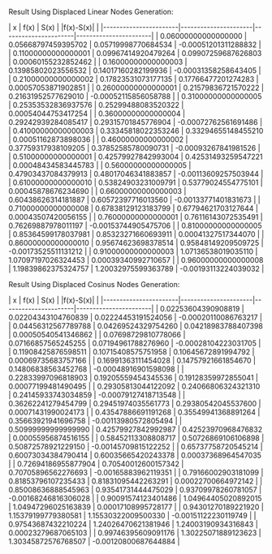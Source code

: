 
Result Using Displaced Linear Nodes Generation:

 |           x           |         f(x)         |         S(x)         |      |f(x)-S(x)|      |
 |-----------------------|----------------------|----------------------|-----------------------|
 |   0.06000000000000000 |  0.05668797459395702 |  0.05719998770684534 |  -0.00051201311288832 |
 |   0.11000000000000001 |  0.09967414920479264 |  0.09907259687626803 |   0.00060155232852462 |
 |   0.16000000000000003 |  0.13985802023556532 |  0.14017160282199936 |  -0.00031358258643405 |
 |   0.21000000000000002 |  0.17823531073177135 |  0.17766477201274283 |   0.00057053871902851 |
 |   0.26000000000000001 |  0.21579836721570222 |  0.21631952577629010 |  -0.00052115856058788 |
 |   0.31000000000000005 |  0.25353532836937576 |  0.25299488083520322 |   0.00054044753417254 |
 |   0.36000000000000004 |  0.29242939284085417 |  0.29315701845776904 |  -0.00072762561691486 |
 |   0.41000000000000003 |  0.33345818022353246 |  0.33294655148455210 |   0.00051162873898036 |
 |   0.46000000000000002 |  0.37759317938109205 |  0.37852585780090731 |  -0.00093267841981526 |
 |   0.51000000000000001 |  0.42579927842993004 |  0.42531493259547221 |   0.00048434583445783 |
 |   0.56000000000000005 |  0.47903437084379913 |  0.48017046341883857 |  -0.00113609257503944 |
 |   0.61000000000000010 |  0.53824903231009791 |  0.53779024554775101 |   0.00045878676234690 |
 |   0.66000000000000003 |  0.60438626314181887 |  0.60572397716013560 |  -0.00133771401831673 |
 |   0.71000000000000008 |  0.67838129123183799 |  0.67794621703127644 |   0.00043507420056155 |
 |   0.76000000000000001 |  0.76116143072535491 |  0.76269887978011197 |  -0.00153744905475706 |
 |   0.81000000000000005 |  0.85364599178037981 |  0.85323271660693911 |   0.00041327517344070 |
 |   0.86000000000000010 |  0.95674623698378514 |  0.95848149209509725 |  -0.00173525511131212 |
 |   0.91000000000000003 |  1.07136538019035110 |  1.07097197026324453 |   0.00039340992710657 |
 |   0.96000000000000008 |  1.19839862375324757 |  1.20032975599363789 |  -0.00193113224039032 |

Result Using Displaced Cosinus Nodes Generation:

 |           x           |         f(x)         |         S(x)         |      |f(x)-S(x)|      |
 |-----------------------|----------------------|----------------------|-----------------------|
 |   0.02253604390908819 |  0.02204343104760839 |  0.02224453191524056 |  -0.00020110086763217 |
 |   0.04456312567789788 |  0.04269524329754260 |  0.04218983788407398 |   0.00050540541346862 |
 |   0.07698729810778066 |  0.07166857565245255 |  0.07194961788276960 |  -0.00028104223031705 |
 |   0.11908425876598511 |  0.10715408575751958 |  0.10645672891994792 |   0.00069735683757166 |
 |   0.16991363111454028 |  0.14757921661854670 |  0.14806838563452768 |  -0.00048916901598098 |
 |   0.22833997096818903 |  0.19205559454345536 |  0.19128359972855041 |   0.00077199481490495 |
 |   0.29305813044122092 |  0.24066806324321310 |  0.24145933743034859 |  -0.00079127418713548 |
 |   0.36262241279454799 |  0.29451974035561773 |  0.29380542045537600 |   0.00071431990024173 |
 |   0.43547886691191268 |  0.35549941368891264 |  0.35663921941696758 |  -0.00113980572805494 |
 |   0.50999999999999990 |  0.42579927842992987 |  0.42523970968476832 |   0.00055956874516155 |
 |   0.58452113308808717 |  0.50726869106106898 |  0.50872578921229150 |  -0.00145709815122252 |
 |   0.65737758720545214 |  0.60073034384790414 |  0.60035665420243378 |   0.00037368964547035 |
 |   0.72694186955877904 |  0.70540012600157342 |  0.70705896562276693 |  -0.00165883962119351 |
 |   0.79166002903181099 |  0.81853796107235433 |  0.81831095442263291 |   0.00022700664972142 |
 |   0.85008636888545963 |  0.93541731444475029 |  0.93709978260781057 |  -0.00168246816306028 |
 |   0.90091574123401486 |  1.04964405020892015 |  1.04947296025163839 |   0.00017108995728177 |
 |   0.94301270189221920 |  1.15379199779380581 |  1.15530322009500330 |  -0.00151122230119749 |
 |   0.97543687432210224 |  1.24026470621381946 |  1.24003190934316843 |   0.00023279687065103 |
 |   0.99746395609091176 |  1.30225071889123623 |  1.30345872576768507 |  -0.00120800687644884 |